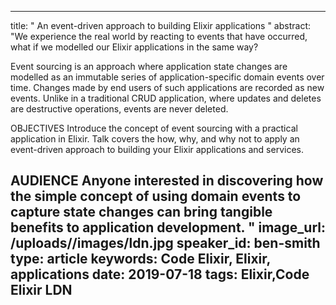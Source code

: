 
---
title: " An event-driven approach to building Elixir applications
"
abstract: "We experience the real world by reacting to events that have occurred, what if we modelled our Elixir applications in the same way?

Event sourcing is an approach where application state changes are modelled as an immutable series of application-specific domain events over time. Changes made by end users of such applications are recorded as new events. Unlike in a traditional CRUD application, where updates and deletes are destructive operations, events are never deleted.

OBJECTIVES
Introduce the concept of event sourcing with a practical application in Elixir. Talk covers the how, why, and why not to apply an event-driven approach to building your Elixir applications and services.

AUDIENCE
Anyone interested in discovering how the simple concept of using domain events to capture state changes can bring tangible benefits to application development.
"
image_url: /uploads//images/ldn.jpg
speaker_id: ben-smith
type: article
keywords: Code Elixir, Elixir, applications
date: 2019-07-18
tags: Elixir,Code Elixir LDN
---

